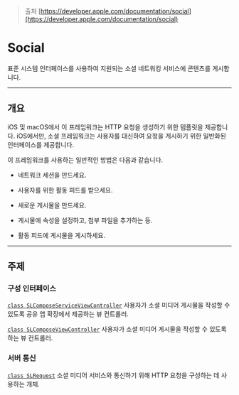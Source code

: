 
> 출처
> [https://developer.apple.com/documentation/social](https://developer.apple.com/documentation/social)
# Social
표준 시스템 인터페이스를 사용하여 지원되는 소셜 네트워킹 서비스에 콘텐츠를 게시합니다.

<hr class="overview">

## 개요 <a id="overview"></a>

iOS 및 macOS에서 이 프레임워크는 HTTP 요청을 생성하기 위한 템플릿을 제공합니다. iOS에서만, 소셜 프레임워크는 사용자를 대신하여 요청을 게시하기 위한 일반화된 인터페이스를 제공합니다.

이 프레임워크를 사용하는 일반적인 방법은 다음과 같습니다.

- 네트워크 세션을 만드세요.

- 사용자를 위한 활동 피드를 받으세요.

- 새로운 게시물을 만드세요.

- 게시물에 속성을 설정하고, 첨부 파일을 추가하는 등.

- 활동 피드에 게시물을 게시하세요.


<hr class="topics">

## 주제 <a id="topics"></a>
### 구성 인터페이스 <a id="compositional-interface"></a>

[`class SLComposeServiceViewController`](https://developer.apple.com/documentation/social/slcomposeserviceviewcontroller)
	사용자가 소셜 미디어 게시물을 작성할 수 있도록 공유 앱 확장에서 제공하는 뷰 컨트롤러.

[`class SLComposeViewController`](https://developer.apple.com/documentation/social/slcomposeviewcontroller)
	사용자가 소셜 미디어 게시물을 작성할 수 있도록 하는 뷰 컨트롤러.

### 서버 통신 <a id="server-communication"></a>

[`class SLRequest`](https://developer.apple.com/documentation/social/slrequest)
	소셜 미디어 서비스와 통신하기 위해 HTTP 요청을 구성하는 데 사용하는 개체.